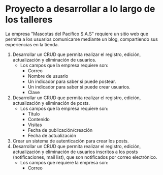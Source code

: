 # Proyecto a desarrollar a lo largo de los talleres

La empresa "Mascotas del Pacífico S.A.S" requiere un sitio web que permita a los usuarios comunicarse mediante un blog, compartiendo sus experiencias en la tienda.

1. Desarrollar un CRUD que permita realizar el registro, edición, actualización y eliminación de usuarios.
    * Los campos que la empresa requiere son:
        * Correo
        * Nombre de usuario
        * Un indicador para saber si puede postear.
        * Un indicador para saber si puede crear usuarios.
        * Clave
2. Desarrollar un CRUD que permita realizar el registro, edición, actualización y eliminación de posts.
    * Los campos que la empresa requiere son:
        * Título
        * Contenido
        * Visitas
        * Fecha de publicación/creación
        * Fecha de actualización
3. Crear un sistema de autenticación para crear los posts.
4. Desarrollar un CRUD que permita realizar el registro, edición, actualización y eliminación de usuarios inscritos a los posts (notificaciones, mail list), que son notificados por correo electrónico.
    * Los campos que requiere la empresa son:
        * Correo
